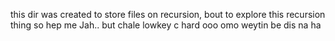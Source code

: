 this dir was created to store files on recursion, bout to explore this recursion thing so hep me Jah.. but chale lowkey c hard ooo omo weytin be dis na ha
